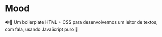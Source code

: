 # Mood
🔊💬 Um boilerplate HTML + CSS para desenvolvermos um leitor de textos, com fala, usando JavaScript puro 🎉
